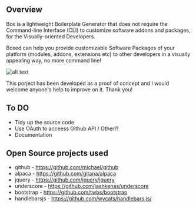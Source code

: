 
## Overview

Box is a lightweight Boilerplate Generator that does not require the Command-line Interface (CLI) to customize software addons and packages, for the Visually-oriented Developers.

Boxed can help you provide customizable Software Packages of your platform (modules, addons, extensions etc) to other developers in a visually appealing way, no more command line! 

![alt text](https://websemantics.github.io/boxed/img/boxed-logo.svg "Boxed Logo")

This porject has been developed as a proof of concept and I would welcome anyone's help to improve on it. Thank you!


## To DO
* Tidy up the source code
* Use OAuth to acceess Github API / Other?!
* Documentation

## Open Source projects used
* github - https://github.com/michael/github
* alpaca - https://github.com/gitana/alpaca
* jquery - https://github.com/jquery/jquery
* underscore - https://github.com/jashkenas/underscore
* bootstrap - https://github.com/twbs/bootstrap
* handlebarsjs - https://github.com/wycats/handlebars.js/